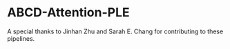# ABCD-Attention-PLE

A special thanks to Jinhan Zhu and Sarah E. Chang for contributing to these pipelines.

